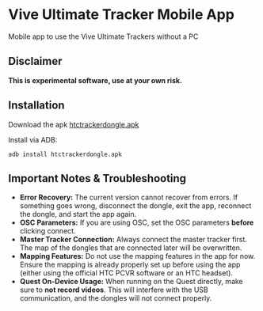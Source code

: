 # Vive Ultimate Tracker Mobile App

Mobile app to use the Vive Ultimate Trackers without a PC

## Disclaimer

**This is experimental software, use at your own risk.**

## Installation

Download the apk [htctrackerdongle.apk](https://github.com/mgschwan/ViveUltimateTrackerMobile/raw/refs/heads/main/binary/htctrackerdongle.apk)

Install via ADB:
```
adb install htctrackerdongle.apk
```

## Important Notes & Troubleshooting

*   **Error Recovery:** The current version cannot recover from errors. If something goes wrong, disconnect the dongle, exit the app, reconnect the dongle, and start the app again.
*   **OSC Parameters:** If you are using OSC, set the OSC parameters **before** clicking connect.
*   **Master Tracker Connection:** Always connect the master tracker first. The map of the dongles that are connected later will be overwritten.
*   **Mapping Features:** Do not use the mapping features in the app for now. Ensure the mapping is already properly set up before using the app (either using the official HTC PCVR software or an HTC headset).
*   **Quest On-Device Usage:** When running on the Quest directly, make sure to **not record videos**. This will interfere with the USB communication, and the dongles will not connect properly.
